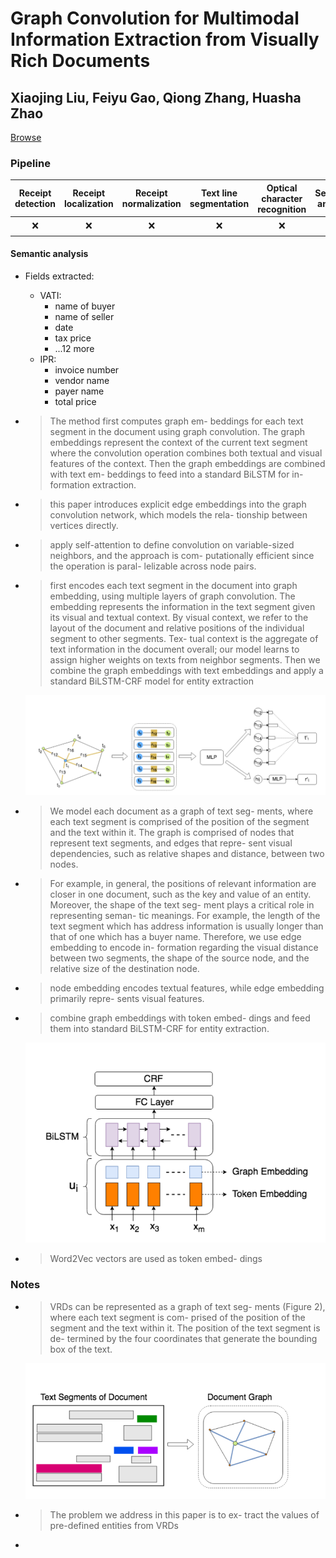 # Graph Convolution for Multimodal Information Extraction from Visually Rich Documents

## Xiaojing Liu, Feiyu Gao, Qiong Zhang, Huasha Zhao

[Browse](https://www.aclweb.org/anthology/N19-2005.pdf)

### Pipeline

| Receipt detection | Receipt localization | Receipt normalization | Text line segmentation | Optical character recognition | Semantic analysis |
|:-----------------:|:--------------------:|:---------------------:|:----------------------:|:-----------------------------:|:-----------------:|
| ❌                 | ❌                    | ❌                     | ❌                      | ❌                             | ✔️                |

#### Semantic analysis

- Fields extracted:
  - VATI:
    - name of buyer
    - name of seller
    - date
    - tax price
    - ...12 more
  - IPR:
    - invoice number
    - vendor name
    - payer name
    - total price
- > The method first computes graph em-
  > beddings for each text segment in the document
  > using graph convolution. The graph embeddings
  > represent the context of the current text segment where the convolution operation combines both
  > textual and visual features of the context. Then
  > the graph embeddings are combined with text em-
  > beddings to feed into a standard BiLSTM for in-
  > formation extraction.
- > this paper introduces explicit edge embeddings into the graph
  > convolution network, which models the rela-
  > tionship between vertices directly.
- > apply self-attention to define convolution on
  > variable-sized neighbors, and the approach is com-
  > putationally efficient since the operation is paral-
  > lelizable across node pairs.
- > first encodes each text segment in the document
  > into graph embedding, using multiple layers of
  > graph convolution. The embedding represents the
  > information in the text segment given its visual and
  > textual context. By visual context, we refer to the
  > layout of the document and relative positions of
  > the individual segment to other segments. Tex-
  > tual context is the aggregate of text information in
  > the document overall; our model learns to assign
  > higher weights on texts from neighbor segments.
  > Then we combine the graph embeddings with text
  > embeddings and apply a standard BiLSTM-CRF model for entity extraction
  
  ![](images/liu2019graph/graph-convolution.png)
- > We model each document as a graph of text seg-
  > ments, where each text segment is
  > comprised of the position of the segment and the
  > text within it. The graph is comprised of nodes
  > that represent text segments, and edges that repre-
  > sent visual dependencies, such as relative shapes
  > and distance, between two nodes.
- > For example, in
  > general, the positions of relevant information are closer in one document, such as the key and value
  > of an entity. Moreover, the shape of the text seg-
  > ment plays a critical role in representing seman-
  > tic meanings. For example, the length of the text
  > segment which has address information is usually
  > longer than that of one which has a buyer name.
  > Therefore, we use edge embedding to encode in-
  > formation regarding the visual distance between
  > two segments, the shape of the source node, and
  > the relative size of the destination node.
- > node embedding encodes textual
  > features, while edge embedding primarily repre-
  > sents visual features.
- > combine graph embeddings with token embed-
  > dings and feed them into standard BiLSTM-CRF
  > for entity extraction.
  
  ![](images/liu2019graph/bilstm-crf.png)
- > Word2Vec vectors are used as token embed-
  > dings
  
  

### Notes

* > VRDs can be represented as a graph of text seg-
  > ments (Figure 2), where each text segment is com-
  > prised of the position of the segment and the text
  > within it. The position of the text segment is de-
  > termined by the four coordinates that generate the
  > bounding box of the text.
  
  ![](images/liu2019graph/document-graph.png)
* > The problem we address in this paper is to ex-
  > tract the values of pre-defined entities from VRDs
* 
